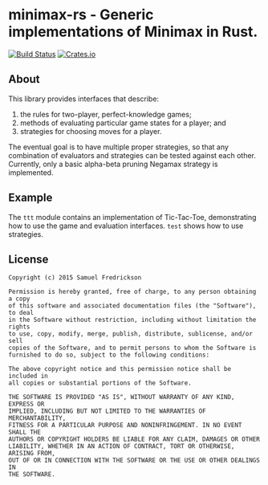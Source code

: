 # minimax-rs - Generic implementations of Minimax in Rust.

[![Build Status](https://travis-ci.org/kinghajj/minimax-rs.svg?branch=master)](https://travis-ci.org/kinghajj/minimax-rs) [![Crates.io](https://img.shields.io/crates/v/minimax-rs.svg)](https://crates.io/crates/minimax-rs)

## About

This library provides interfaces that describe:

1. the rules for two-player, perfect-knowledge games;
2. methods of evaluating particular game states for a player; and
3. strategies for choosing moves for a player.

The eventual goal is to have multiple proper strategies, so that any combination
of evaluators and strategies can be tested against each other. Currently, only
a basic alpha-beta pruning Negamax strategy is implemented.

## Example

The `ttt` module contains an implementation of Tic-Tac-Toe, demonstrating how to
use the game and evaluation interfaces. `test` shows how to use strategies.

## License

    Copyright (c) 2015 Samuel Fredrickson

    Permission is hereby granted, free of charge, to any person obtaining a copy
    of this software and associated documentation files (the "Software"), to deal
    in the Software without restriction, including without limitation the rights
    to use, copy, modify, merge, publish, distribute, sublicense, and/or sell
    copies of the Software, and to permit persons to whom the Software is
    furnished to do so, subject to the following conditions:

    The above copyright notice and this permission notice shall be included in
    all copies or substantial portions of the Software.

    THE SOFTWARE IS PROVIDED "AS IS", WITHOUT WARRANTY OF ANY KIND, EXPRESS OR
    IMPLIED, INCLUDING BUT NOT LIMITED TO THE WARRANTIES OF MERCHANTABILITY,
    FITNESS FOR A PARTICULAR PURPOSE AND NONINFRINGEMENT. IN NO EVENT SHALL THE
    AUTHORS OR COPYRIGHT HOLDERS BE LIABLE FOR ANY CLAIM, DAMAGES OR OTHER
    LIABILITY, WHETHER IN AN ACTION OF CONTRACT, TORT OR OTHERWISE, ARISING FROM,
    OUT OF OR IN CONNECTION WITH THE SOFTWARE OR THE USE OR OTHER DEALINGS IN
    THE SOFTWARE.
